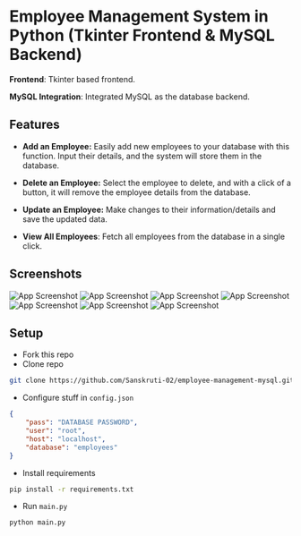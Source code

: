 
# Employee Management System in Python (Tkinter Frontend & MySQL Backend)

**Frontend**: Tkinter based frontend.

**MySQL Integration**: Integrated MySQL as the database backend.

## Features

- **Add an Employee:** Easily add new employees to your database with this function. Input their details, and the system will store them in the database.

- **Delete an Employee:** Select the employee to delete, and with a click of a button, it will remove the employee details from the database.

- **Update an Employee:** Make changes to their information/details and save the updated data.

- **View All Employees**: Fetch all employees from the database in a single click.

## Screenshots

![App Screenshot](https://github.com/Sanskruti-02/employee-management-mysql/blob/master/screenshots/home_screeen.png)
![App Screenshot](https://github.com/Sanskruti-02/employee-management-mysql/blob/master/screenshots/add_an_employee.png)
![App Screenshot](https://github.com/Sanskruti-02/employee-management-mysql/blob/master/screenshots/delete_an_employee.png)
![App Screenshot](https://github.com/Sanskruti-02/employee-management-mysql/blob/master/screenshots/delete_an_employee_2.png)
![App Screenshot](https://github.com/Sanskruti-02/employee-management-mysql/blob/master/screenshots/update_an_employee.png)
![App Screenshot](https://github.com/Sanskruti-02/employee-management-mysql/blob/master/screenshots/update_an_employee_2.png)
![App Screenshot](https://github.com/Sanskruti-02/employee-management-mysql/blob/master/screenshots/view_all_employee.png)

## Setup
- Fork this repo
- Clone repo
```sh
git clone https://github.com/Sanskruti-02/employee-management-mysql.git
```
- Configure stuff in ``config.json``
```json
{
    "pass": "DATABASE PASSWORD",
    "user": "root",
    "host": "localhost",
    "database": "employees"
}
```
- Install requirements
```sh
pip install -r requirements.txt
```
- Run ``main.py``
```sh
python main.py
```
